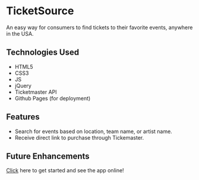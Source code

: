 # TicketSource

An easy way for consumers to find tickets to their favorite events, anywhere in the USA.

## Technologies Used
- HTML5
- CSS3
- JS
- jQuery
- Ticketmaster API
- Github Pages (for deployment)

## Features
- Search for events based on location, team name, or artist name.
- Receive direct link to purchase through Tickemaster.

## Future Enhancements

[Click](https://clickitfortickets-jakeflynn19.vercel.app/) here to get started and see the app online!
